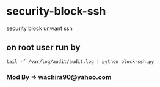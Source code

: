 # security-block-ssh
security block unwant ssh

## on root user run by

```
tail -f /var/log/audit/audit.log | python block-ssh.py
```

### Mod By => wachira90@yahoo.com

